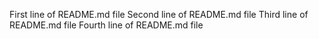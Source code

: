 First line of README.md file
Second line of README.md file
Third line of README.md file
Fourth line of README.md file

